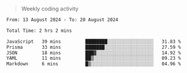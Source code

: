 > Weekly coding activity
<!--START_SECTION:waka-->

```txt
From: 13 August 2024 - To: 20 August 2024

Total Time: 2 hrs 2 mins

JavaScript   39 mins         ████████░░░░░░░░░░░░░░░░░   31.83 %
Prisma       33 mins         ███████░░░░░░░░░░░░░░░░░░   27.59 %
JSON         18 mins         ███▓░░░░░░░░░░░░░░░░░░░░░   14.92 %
YAML         11 mins         ██▒░░░░░░░░░░░░░░░░░░░░░░   09.23 %
Markdown     6 mins          █▒░░░░░░░░░░░░░░░░░░░░░░░   04.96 %
```

<!--END_SECTION:waka-->
